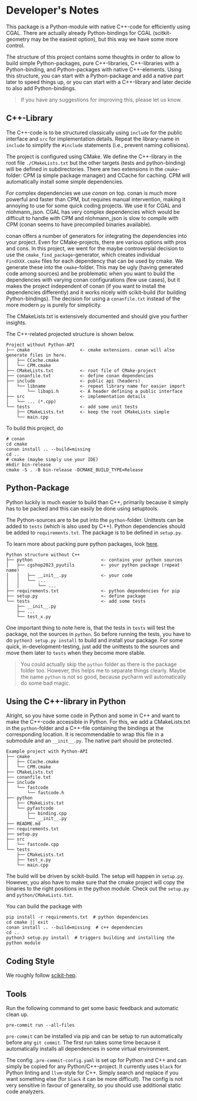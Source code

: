 # Developer's Notes

This package is a Python-module with native C++-code for efficiently using CGAL.
There are actually already Python-bindings for CGAL (scitkit-geometry may be
the easiest option), but this way we have some more control.

The structure of this project contains some thoughts in order to allow to build
simple Python-packages, pure C++-libraries, C++-libraries with a Python-binding,
and Python-packages with native C++-elements. Using this structure, you can start
with a Python-package and add a native part later to speed things up, or
you can start with a C++-library and later decide to also add Python-bindings.

> If you have any suggestions for improving this, please let us know.

## C++-Library

The C++-code is to be structured classically using `include` for the public
interface and `src` for implementation details. Repeat the library-name in
`include` to simplify the `#include` statements (i.e., prevent naming
collisions).

The project is configured using CMake. We define the C++-library in
the root file `./CMakeLists.txt` but the other targets (tests and
python-binding) will be defined in subdirectories. There are two
extensions in the `cmake`-folder: CPM (a simple package manager) and
CCache for caching.
CPM will automatically install some simple dependencies.

For complex dependencies we use _conan_ on top. conan is much more powerful
and faster than CPM, but requires manual intervention, making it annoying
to use for some quick coding projects. We use it for CGAL and nlohmann_json.
CGAL has very complex dependencies which would be difficult to handle with CPM
and nlohmann_json is slow to compile with CPM (conan seems to have precompiled
binaries available).

conan offers a number of generators for integrating the dependencies into
your project. Even for CMake-projects, there are various options with pros
and cons. In this project, we went for the maybe controversial decision to
use the `cmake_find_package`-generator, which creates individual `FindXXX.cmake`
files for each dependency that can be used by cmake. We generate these into
the `cmake`-folder. This may be ugly (having generated code among sources)
and be problematic when you want to build the dependencies with varying conan
configurations (few use cases), but it makes the project independent of conan
(if you want to install the dependencies differently) and it works nicely
with scikit-build (for building Python-bindings). The decision for using
a `conanfile.txt` instead of the more modern `py` is purely for simplicity.

The CMakeLists.txt is extensively documented and should give you further
insights.

The C++-related projected structure is shown below.

```text
Project without Python-API
├── cmake                   <- cmake extensions. conan will also generate files in here.
│   ├── CCache.cmake
│   └── CPM.cmake
├── CMakeLists.txt          <- root file of CMake-project
├── conanfile.txt           <- define conan dependencies
├── include                 <- public api (headers)
│   └── libname             <- repeat library name for easier import
│       └── libapi.h        <- A header defining a public interface
├── src                     <- implementation details
│   └── ... (*.cpp)
└── tests                   <- add some unit tests
    ├── CMakeLists.txt      <- keep the root CMakeLists simple
    └── main.cpp
```

To build this project, do

```shell
# conan
cd cmake
conan install .. --build=missing
cd ..
# cmake (maybe simply use your IDE)
mkdir bin-release
cmake -S . -B bin-release -DCMAKE_BUILD_TYPE=Release
```

## Python-Package

Python luckily is much easier to build than C++, primarily because it simply
has to be packed and this can easily be done using setuptools.

The Python-sources are to be put into the `python`-folder. Unittests
can be added to `tests` (which is also used by C++). Python dependencies should
be added to `requirements.txt`. The package is to be defined in `setup.py`.

To learn more about packing pure python packages, look [here](https://setuptools.pypa.io/en/latest/).

```text
Python structure without C++
├── python                          <- contains your python sources
│   ├── cgshop2023_pyutils          <- your python package (repeat name)
│   │   ├── __init__.py             <- your code
│   │   └── ...
│   │       └── ...
├── requirements.txt                <- python dependencies for pip
├── setup.py                        <- define package
└── tests                           <- add some tests
    ├── __init__.py
    ├── ...
    └── test_x.py
```

One important thing to note here is, that the tests in `tests` will
test the package, not the sources in `python`. So before running the
tests, you have to do `python3 setup.py install` to build and install
your package. For some quick, in-development-testing, just add the
unittests to the sources and move them later to `tests` when they
become more stable.

> You could actually skip the `python` folder as there is the package folder too. However, this helps me to separate things clearly. Maybe the name `python` is not so good, because pycharm will automatically do some bad magic.

## Using the C++-library in Python

Alright, so you have some code in Python and some in C++ and want to make
the C++-code accessible in Python.
For this, we add a CMakeLists.txt in the `python`-folder and a
C++-file containing the bindings at the corresponding location.
It is recommendable to wrap this file in a submodule and an `__init__.py`.
The native part should be protected.

```text
Example project with Python-API
├── cmake
│   ├── CCache.cmake
│   └── CPM.cmake
├── CMakeLists.txt
├── conanfile.txt
├── include
│   └── fastcode
│       └── fastcode.h
├── python
│   ├── CMakeLists.txt
│   └── pyfastcode
│       ├── binding.cpp
│       └── __init__.py
├── README.md
├── requirements.txt
├── setup.py
├── src
│   └── fastcode.cpp
└── tests
    ├── CMakeLists.txt
    ├── test_x.py
    └── main.cpp
```

The build will be driven by scikit-build. The setup will happen in `setup.py`.
However, you also have to make sure that the cmake project will copy the binaries
to the right positions in the python module. Check out the `setup.py` and `python/CMakeLists.txt`.

You can build the package with

```shell
pip install -r requirements.txt  # python dependencies
cd cmake || exit
conan install .. --build=missing  # c++ dependencies
cd ..
python3 setup.py install  # triggers building and installing the python module
```

## Coding Style

We roughly follow [scikit-hep](https://scikit-hep.org/developer/style).

## Tools

Run the following command to get some basic feedback and automatic clean up.

```shell
pre-commit run --all-files
```

`pre-commit` can be installed via pip and can be setup to run automatically before any `git commit`.
The first run takes some time because it automatically installs all dependencies in some virtual environment.

The config `.pre-commit-config.yaml` is set up for Python and C++ and can simply be copied for any Python/C++-project.
It currently uses `black` for Python linting and `llvm`-style for C++. Simply search and replace if you want
something else (for `black` it can be more difficult). The config is not very sensitive in favour of generality, so
you should use additional static code analyzers.
